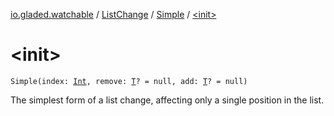 [io.gladed.watchable](../../index.md) / [ListChange](../index.md) / [Simple](index.md) / [&lt;init&gt;](./-init-.md)

# &lt;init&gt;

`Simple(index: `[`Int`](https://kotlinlang.org/api/latest/jvm/stdlib/kotlin/-int/index.html)`, remove: `[`T`](index.md#T)`? = null, add: `[`T`](index.md#T)`? = null)`

The simplest form of a list change, affecting only a single position in the list.

